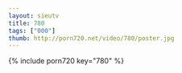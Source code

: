 ```yaml
--- 
layout: sieutv
title: 780
tags: ["000"]
thumb: http://porn720.net/video/780/poster.jpg
---
```

{% include porn720 key="780" %} 
